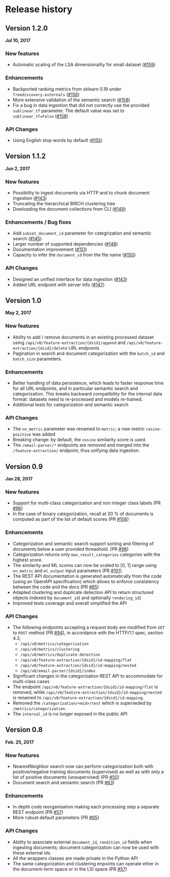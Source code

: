 # Release history

## Version 1.2.0

**Jul 10, 2017**

### New features

 * Automatic scaling of the LSA dimensionality for small dataset ([#159](https://github.com/FreeDiscovery/FreeDiscovery/pull/159))

### Enhancements

 * Backported ranking metrics from sklearn 0.19 under `freediscovery.externals` ([#156](https://github.com/FreeDiscovery/FreeDiscovery/pull/156))
 * More extensive validation of the semantic search ([#158](https://github.com/FreeDiscovery/FreeDiscovery/pull/158))
 * Fix a bug in data ingestion that did not correctly use the provided `sublinear_tf` parameter. The default value was set to `sublinear_tf=False` ([#158](https://github.com/FreeDiscovery/FreeDiscovery/pull/158))

### API Changes
 * Using English stop words by default ([#155](https://github.com/FreeDiscovery/FreeDiscovery/pull/155))

## Version 1.1.2

**Jun 2, 2017**

### New features

 * Possibility to ingest documents via HTTP and to chunk document ingestion ([#143](https://github.com/FreeDiscovery/FreeDiscovery/pull/143))
 * Truncating the hierarchical BIRCH clustering tree
 * Dowloading the document collections from CLI ([#149](https://github.com/FreeDiscovery/FreeDiscovery/pull/149))

### Enhancements / Bug fixes

 * Add `subset_document_id` parameter for categrization and semantic search ([#145](https://github.com/FreeDiscovery/FreeDiscovery/pull/145))
 * Larger number of supported dependencies ([#148](https://github.com/FreeDiscovery/FreeDiscovery/pull/148))
 * Documentation improvement ([#151](https://github.com/FreeDiscovery/FreeDiscovery/pull/151))
 * Capacity to infer the `document_id` from the file name ([#150](https://github.com/FreeDiscovery/FreeDiscovery/pull/150))

### API Changes
 * Designed an unified interface for data ingestion ([#143](https://github.com/FreeDiscovery/FreeDiscovery/pull/143))
 * Added URL endpoint with server info ([#147](https://github.com/FreeDiscovery/FreeDiscovery/pull/147))

## Version 1.0

**May 2, 2017**

### New features  

 * Ability to add / remove documents in an existing processed dataset using `/api/v0/feature-extraction/{dsid}/append` and `/api/v0/feature-extraction/{dsid}/delete` URL endpoints 
 * Pagination in search and document categorization with the `batch_id` and `batch_size` parameters.

### Enhancements

 * Better handling of data persistence, which leads to faster response time for all URL endpoints, and in particular semantic search and categorization. This breaks backward compatibility for the internal data format: datasets need to re-processed and models re-trained. 
 * Additional tests for categorization and semantic search 

### API Changes
 * The `nn_metric` parameter was renamed to `metric`; a new metric `cosine-positive` was added
 * Breaking change: by default, the `cosine` similarity score is used.
 * The `/email-parser/*` endpoints are removed and merged into the `/feature-extraction/` endpoint, thus unifying data ingestion.


## Version 0.9

**Jan 28, 2017**

### New features  

 * Support for multi-class categorization and non integer class labels (PR [#96](https://github.com/FreeDiscovery/FreeDiscovery/pull/96/files)) 
 * In the case of binary categorization, recall at 20 % of documents is computed as part of the list of default scores (PR [#106](https://github.com/FreeDiscovery/FreeDiscovery/pull/106))

### Enhancements

 * Categorization and semantic search support sorting and filtering of documents below a user provided threashold. (PR [#96](https://github.com/FreeDiscovery/FreeDiscovery/pull/96/files))
 * Categorization returns only `max_result_categories` categories with the highest score. 
 * The similarity and ML scores can now be scaled to [0, 1] range using `nn_metric` and `ml_output` input parameters (PR [#101](https://github.com/FreeDiscovery/FreeDiscovery/pull/100/files)).
 * The REST API documentation is generated automatically from the code (using an OpenAPI specification) which allows to enforce consistency between the code and the docs (PR [#85](https://github.com/FreeDiscovery/FreeDiscovery/pull/85))
 * Adapted clustering and duplicate detection API to return structured objects indexed by `document_id`( and optionally `rendering_id`)
 * Improved tests coverage and overall simplified the API


### API Changes
 
 * The following endpoints accepting a request body are modified from `GET` to `POST` method (PR [#94](https://github.com/FreeDiscovery/FreeDiscovery/pull/94)), in accordance with the HTTP/1.1 spec, section 4.3,
    - `/api/v0/metrics/categorization`
    - `/api/v0/metrics/clustering`
    - `/api/v0/metrics/duplicate-detection`
    - `/api/v0/feature-extraction/{dsid}/id-mapping/flat`
    - `/api/v0/feature-extraction/{dsid}/id-mapping/nested`
    - `/api/v0/email-parser/{dsid}/index`
 * Significant changes in the categorization REST API to accommodate for multi-class cases
 * The endpoint `/api/v0/feature-extraction/{dsid}/id-mapping/flat` is removed, while `/api/v0/feature-extraction/{dsid}/id-mapping/nested` is renamed to `/api/v0/feature-extraction/{dsid}/id-mapping`. 
 * Removed the `/categorization/<mid>/test` which is superseded by `/metrics/categorization`. 
 * The `internal_id` is no longer exposed in the public API

## Version 0.8

**Feb. 25, 2017**

### New features  

 * NearestNeighbor search now can perform categorization both with positive/negative training documents (supervised) as well as with only a list of positive documents (unsupervised) (PR [#50](https://github.com/FreeDiscovery/FreeDiscovery/pull/50))
 * Document search and semantic search (PR [#63](https://github.com/FreeDiscovery/FreeDiscovery/pull/63))


### Enhancements
 
 * In depth code reorganisation making each processing step a separate REST endpoint (PR [#57](https://github.com/FreeDiscovery/FreeDiscovery/pull/57))
 * More rubust default parameters (PR [#65](https://github.com/FreeDiscovery/FreeDiscovery/pull/65))

### API Changes
 
 * Ability to associate external `document_id`, `rendition_id` fields when ingesting documents; document categorization can now be used with these external ids. 
 * All the wrappers classes are made private in the Python API
 * The same categorization and clustering enpoints can operate ether in the document-term space or in the LSI space (PR [#57](https://github.com/FreeDiscovery/FreeDiscovery/pull/57))
